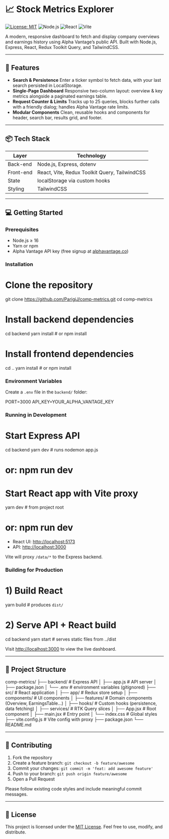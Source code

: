 # 📈 Stock Metrics Explorer

[![License: MIT](https://img.shields.io/badge/License-MIT-blue.svg)](LICENSE)
![Node.js](https://img.shields.io/badge/back-end-Node.js-green) ![React](https://img.shields.io/badge/front-end-React-blue) ![Vite](https://img.shields.io/badge/bundler-Vite-yellow)

A modern, responsive dashboard to fetch and display company overviews and earnings history using Alpha Vantage’s public API. Built with Node.js, Express, React, Redux Toolkit Query, and TailwindCSS.

---

## 🚀 Features

- **Search & Persistence**
  Enter a ticker symbol to fetch data, with your last search persisted in LocalStorage.
- **Single-Page Dashboard**
  Responsive two-column layout: overview & key metrics alongside a paginated earnings table.
- **Request Counter & Limits**
  Tracks up to 25 queries, blocks further calls with a friendly dialog; handles Alpha Vantage rate limits.
- **Modular Components**
  Clean, reusable hooks and components for header, search bar, results grid, and footer.

---

## 📦 Tech Stack

| Layer     | Technology                                    |
| --------- | --------------------------------------------- |
| Back-end  | Node.js, Express, dotenv                      |
| Front-end | React, Vite, Redux Toolkit Query, TailwindCSS |
| State     | localStorage via custom hooks                 |
| Styling   | TailwindCSS                                   |

---

## 💻 Getting Started

### Prerequisites

- Node.js ≥ 16
- Yarn or npm
- Alpha Vantage API key (free signup at [alphavantage.co](https://www.alphavantage.co/))

### Installation

# Clone the repository

git clone https://github.com/ParigiJ/comp-metrics.git
cd comp-metrics

# Install backend dependencies

cd backend
yarn install # or npm install

# Install frontend dependencies

cd ..
yarn install # or npm install

### Environment Variables

Create a `.env` file in the `backend/` folder:

PORT=3000
API_KEY=YOUR_ALPHA_VANTAGE_KEY

### Running in Development

# Start Express API

cd backend
yarn dev # runs nodemon app.js

# or: npm run dev

# Start React app with Vite proxy

yarn dev # from project root

# or: npm run dev

- React UI: [http://localhost:5173](http://localhost:5173)
- API: [http://localhost:3000](http://localhost:3000)

Vite will proxy `/data/*` to the Express backend.

### Building for Production

# 1) Build React

yarn build # produces `dist/`

# 2) Serve API + React build

cd backend
yarn start # serves static files from ../dist

Visit [http://localhost:3000](http://localhost:3000) to view the live dashboard.

---

## 📁 Project Structure

comp-metrics/
├── backend/ # Express API
│ ├── app.js # API server
│ ├── package.json
│ └── .env # environment variables (gitignored)
├── src/ # React application
│ ├── app/ # Redux store setup
│ ├── components/ # UI components
│ ├── features/ # Domain components (Overview, EarningsTable…)
│ ├── hooks/ # Custom hooks (persistence, data fetching)
│ ├── services/ # RTK Query slices
│ ├── App.jsx # Root component
│ ├── main.jsx # Entry point
│ └── index.css # Global styles
├── vite.config.js # Vite config with proxy
├── package.json
└── README.md

---

## 🤝 Contributing

1. Fork the repository
2. Create a feature branch: `git checkout -b feature/awesome`
3. Commit your changes: `git commit -m 'feat: add awesome feature'`
4. Push to your branch: `git push origin feature/awesome`
5. Open a Pull Request

Please follow existing code styles and include meaningful commit messages.

---

## 📄 License

This project is licensed under the [MIT License](LICENSE). Feel free to use, modify, and distribute.
